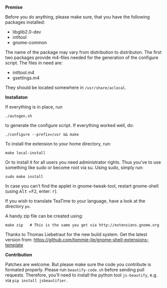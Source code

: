 **Premise**

Before you do anything, please make sure, that you have the following packages installed:

 - libglib2.0-dev
 - intltool
 - gnome-common
 
The name of the package may vary from distribution to distributon. The first two packages provide m4-files needed for the generation of the configure script. The files in need are:

- intltool.m4
- gsettings.m4

They should be located somewhere in `/usr/share/aclocal`.

**Installaton**

If everything is in place, run

    ./autogen.sh

to generate the configure script. If everything worked well, do:

    ./configure --prefix=/usr && make

To install the extension to your home directory, run:

    make local-install

Or to install it for all users you need administrator rights. Thus you've to use something like sudo or become root via su. Using sudo, simply run:

    sudo make install

In case you can't find the applet in gnome-tweak-tool, restart gnome-shell (using <kbd>Alt</kbd>
+<kbd>F2</kbd>, enter: <kbd>r</kbd>).

If you wish to translate TeaTime to your language, have a look at the directory `po`.

A handy zip file can be created using:

    make zip   # This is the same you get via http://extensions.gnome.org


Thanks to  Thomas Liebetraut for the new build system.
Get the latest version from:  https://github.com/tommie-lie/gnome-shell-extensions-template

**Contribution**

Patches are welcome. But please make sure the code you contribute is formated properly.
Please run `beautify-code.sh` before sending pull requests. Therefore, you'll need to install the
python tool `js-beautify`, e.g. via `pip install jsbeautifier`.
